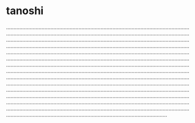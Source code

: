 # tanoshi
.....................................................................................................................................................................................................................................................................................................................................................................................................................................................................................................................................................................................................................................................................................................................................................................................................................................................................................................................................................................................................................................................................................................................................................................................................................................................................................................................................................................................................................................................................................................................................................................................................................................................................................................................................................................................................................................................................................................................